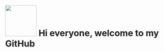 # <img src="https://media.giphy.com/media/v1.Y2lkPTc5MGI3NjExN3p4NHVidjE0a3lpNHY2N3BjczVlbTFvaHA1OGxiMmt0NHpuaW9ybCZlcD12MV9pbnRlcm5hbF9naWZfYnlfaWQmY3Q9cw/ptzlRfMuHaGgccUzbh/giphy.gif" width="100"> Hi everyone, welcome to my GitHub
